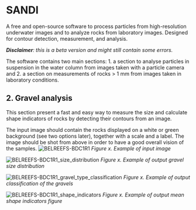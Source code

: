 # SANDI
A free and open-source software to process particles from high-resolution underwater images and to analyze rocks from laboratory images. Designed for contour detection, measurement, and analysis. 

***Disclaimer**: this is a beta version and might still contain some errors.*

The software contains two main sections: 1. a section to analyse particles in suspension in the water column from images taken with a particle camera and 2. a section on measurements of rocks > 1 mm from images taken in laboratory conditions.

## 2. Gravel analysis
This section present a fast and easy way to measure the size and calculate shape indicators of rocks by detecting their contours from an image.

The input image should contain the rocks displayed on a white or green background (see two options later), together with a scale and a label. The image should be shot from above in order to have a good overall vision of the samples.
![BELREEFS-BDC1R1](https://github.com/user-attachments/assets/cbef9ba1-d010-4da7-aac0-781acc2a9078)
*Figure x. Example of input image*

![BELREEFS-BDC1R1_size_distribution](https://github.com/user-attachments/assets/819ddeaa-168d-446d-a835-012eb69935df)
*Figure x. Example of output gravel size distribution*

![BELREEFS-BDC1R1_gravel_type_classification](https://github.com/user-attachments/assets/dbc545f0-8693-451b-b8a4-d7b2e8741821)
*Figure x. Example of output classification of the gravels*

![BELREEFS-BDC1R1_shape_indicators](https://github.com/user-attachments/assets/0f187742-e9ff-4440-8dff-cadd8c3ed752)
*Figure x. Example of output mean shape indicators figure*


